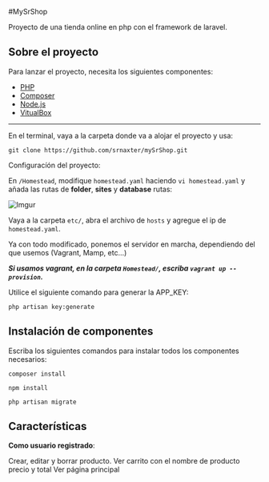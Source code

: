 #MySrShop

Proyecto de una tienda online en php con el framework de laravel.

## Sobre el proyecto

Para lanzar el proyecto, necesita los siguientes componentes:

- [PHP](http://php.net/manual/es/install.php)
- [Composer](https://getcomposer.org/download/) 
- [Node.js](https://nodejs.org/es/)
- [VitualBox](https://www.virtualbox.org/wiki/Downloads)

---

En el terminal, vaya a la carpeta donde va a alojar el proyecto y usa:


```git clone https://github.com/srnaxter/mySrShop.git```

Configuracíón del proyecto:

En `/Homestead`, modifique `homestead.yaml` haciendo `vi homestead.yaml` y añada las rutas de **folder**, **sites** y **database** rutas:

![Imgur](http://i.imgur.com/iHK6Lce.png)

Vaya a la carpeta `etc/`, abra el archivo de `hosts` y agregue el ip de `homestead.yaml`.

Ya con todo modificado, ponemos el servidor en marcha, dependiendo del que usemos (Vagrant, Mamp, etc...)

**_Si usamos vagrant, en la carpeta `Homestead/`, escriba `vagrant up --provision`._**

Utilice el siguiente comando para generar la APP_KEY:

`php artisan key:generate`

## Instalación de componentes


Escriba los siguientes comandos para instalar todos los componentes necesarios:

`composer install`

`npm install`

`php artisan migrate`

## Características

**Como usuario registrado**:

Crear, editar y borrar producto.
Ver carrito con el nombre de producto precio y total
Ver página principal

